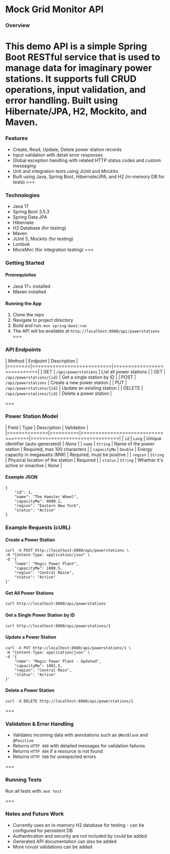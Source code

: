 # Mock Grid Monitor API
### Overview
This demo API is a simple Spring Boot RESTful service that is used to manage data for imaginary power stations. It supports full CRUD operations, input validation, and error handling. Built using Hibernate/JPA, H2, Mockito, and Maven.
===
### Features
- Create, Read, Update, Delete power station records
- Input validation with detail error responses
- Global exception handling with related HTTP status codes and custom messaging
- Unit and integration tests using JUnit and Mockito
- Built using Java, Spring Boot, Hibernate/JPA, and H2 (in-memory DB for tests)
===
### Technologies
- Java 17
- Spring Boot 3.5.3
- Spring Data JPA
- Hibernate
- H2 Database (for testing)
- Maven
- JUnit 5, Mockito (for testing)
- Lombok
- MockMvc (for integration testing)
===
### Getting Started
#### Prrerequisites
- Java 17+ installed
- Maven installed
#### Running the App
1. Clone the repo
2. Navigate to project directory
3. Build and run: `mvn spring-boot:run`
4. The API will be available at `http://localhost:8080/api/powerstations`
===
### API Endpoints

| Method | Endpoint                  | Description                |
|========|===========================|============================|
| GET    | `/api/powerstations`      | List all power stations    |
| GET    | `/api/powerstations/{id}` | Get a single station by ID |
| POST   | `/api/powerstations`      | Create a new power station |
| PUT    | `/api/powerstations/{id}` | Update an existing station |
| DELETE | `/api/powerstations/{id}` | Delete a power station     |

===
### Power Station Model

| Field        | Type     | Description                        | Validation                   |
|==============|==========|====================================|==============================|
| `id`         | `Long`   | Unique identifier (auto-generated) | *None*                       |
| `name`       | `String` | Name of the power station          | Required, max 100 characters |
| `capacityMw` | `Double` | Energy capacity in megawatts (MW)  | Required, must be positive   |
| `region`     | `String` | Physical location of the station   | Required                     |
| `status`     | `String` | Whether it's active or innactive   | *None*                       |

#### Example JSON
```
{
    "id": 1,
    "name": "The Hamster Wheel",
    "capacityMw": 0000.1,
    "region": "Eastern New York",
    "status": "Active"
}
```

### Example Requests (cURL)

#### Create a Power Station
```
curl -X POST http://localhost:8080/api/powerstations \
-H "Content-Type: application/json" \
-d '{
    "name": "Magic Power Plant",
    "capacityMw": 1000.5,
    "region": "Central Maine",
    "status": "Active"
}'
```

#### Get All Power Stations
```
curl http://localhost:8080/api/powerstations
```

#### Get a Single Power Station by ID
```
curl http://localhost:8080/api/powerstations/1
```

#### Update a Power Station
```
curl -X PUT http://localhost:8080/api/powerstations/1 \
-H "Content-Type: application/json" \
-d '{
    "name": "Magic Power Plant - Updated",
    "capacityMw": 1001.5,
    "region": "Central Main",
    "status": "Active"
}'
```

#### Delete a Power Station
```
curl -X DELETE http://localhost:8080/api/powerstations/1
```

===
### Validation & Error Handling
- Validates incoming data with annotations such as `@NotBlank` and `@Positive`
- Returns `HTTP 400` with detailed messages for validation failures
- Returns `HTTP 404` if a resource is not found
- Returns `HTTP 500` for unexpected errors

===
### Running Tests
Run all tests with: `mvn test`

===
### Notes and Future Work
- Currently uses an in-memory H2 database for testing - can be configured for persistent DB
- Authentication and security are not included by could be added
- Generated API documentation can also be added
- More rovust validations can be added